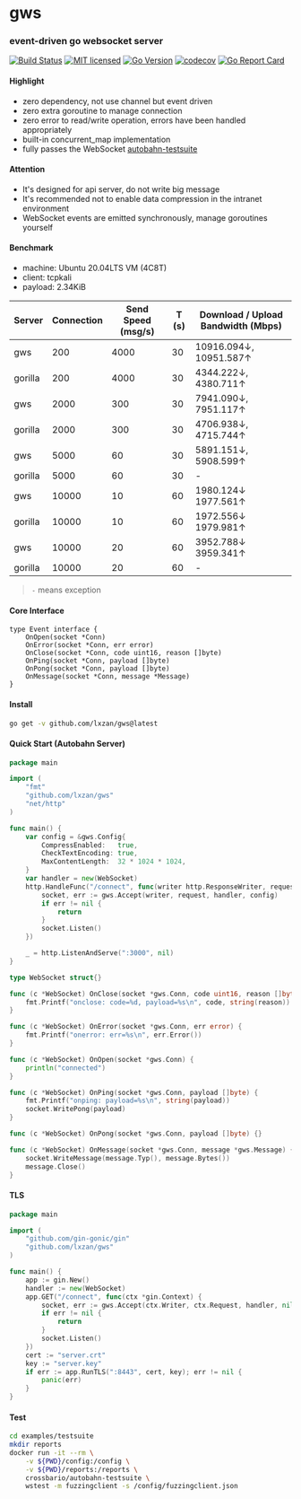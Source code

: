 # gws

### event-driven go websocket server

[![Build Status][1]][2] [![MIT licensed][3]][4] [![Go Version][5]][6] [![codecov][7]][8] [![Go Report Card][9]][10]

[1]: https://github.com/lxzan/gws/workflows/Go%20Test/badge.svg?branch=master

[2]: https://github.com/lxzan/gws/actions?query=branch%3Amaster

[3]: https://img.shields.io/badge/license-MIT-blue.svg

[4]: LICENSE

[5]: https://img.shields.io/badge/go-%3E%3D1.16-30dff3?style=flat-square&logo=go

[6]: https://github.com/lxzan/gws

[7]: https://codecov.io/github/lxzan/gws/branch/master/graph/badge.svg?token=DJU7YXWN05

[8]: https://app.codecov.io/gh/lxzan/gws

[9]: https://goreportcard.com/badge/github.com/lxzan/gws

[10]: https://goreportcard.com/report/github.com/lxzan/gws

#### Highlight

- zero dependency, not use channel but event driven
- zero extra goroutine to manage connection
- zero error to read/write operation, errors have been handled appropriately
- built-in concurrent_map implementation
- fully passes the WebSocket [autobahn-testsuite](https://github.com/crossbario/autobahn-testsuite)

#### Attention

- It's designed for api server, do not write big message
- It's recommended not to enable data compression in the intranet environment
- WebSocket events are emitted synchronously, manage goroutines yourself

#### Benchmark

- machine: Ubuntu 20.04LTS VM (4C8T)
- client: tcpkali
- payload: 2.34KiB

| Server  | Connection | Send Speed (msg/s) | T (s) | Download / Upload Bandwidth (Mbps) |
| ------- | ---------- | ------------------ | ----- | ---------------------------------- |
| gws     | 200        | 4000               | 30    | 10916.094↓, 10951.587↑             |
| gorilla | 200        | 4000               | 30    | 4344.222↓, 4380.711↑               |
| gws     | 2000       | 300                | 30    | 7941.090↓, 7951.117↑               |
| gorilla | 2000       | 300                | 30    | 4706.938↓, 4715.744↑               |
| gws     | 5000       | 60                 | 30    | 5891.151↓, 5908.599↑               |
| gorilla | 5000       | 60                 | 30    | -                                  |
| gws     | 10000      | 10                 | 60    | 1980.124↓ 1977.561↑                |
| gorilla | 10000      | 10                 | 60    | 1972.556↓ 1979.981↑                |
| gws     | 10000      | 20                 | 60    | 3952.788↓ 3959.341↑                |
| gorilla | 10000      | 20                 | 60    | -                                  |

> `-` means exception

#### Core Interface

```gogo
type Event interface {
    OnOpen(socket *Conn)
    OnError(socket *Conn, err error)
    OnClose(socket *Conn, code uint16, reason []byte)
    OnPing(socket *Conn, payload []byte)
    OnPong(socket *Conn, payload []byte)
    OnMessage(socket *Conn, message *Message)
}
```

#### Install

```bash
go get -v github.com/lxzan/gws@latest
```

#### Quick Start (Autobahn Server)

```go
package main

import (
	"fmt"
	"github.com/lxzan/gws"
	"net/http"
)

func main() {
	var config = &gws.Config{
		CompressEnabled:   true,
		CheckTextEncoding: true,
		MaxContentLength:  32 * 1024 * 1024,
	}
	var handler = new(WebSocket)
	http.HandleFunc("/connect", func(writer http.ResponseWriter, request *http.Request) {
		socket, err := gws.Accept(writer, request, handler, config)
		if err != nil {
			return
		}
		socket.Listen()
	})

	_ = http.ListenAndServe(":3000", nil)
}

type WebSocket struct{}

func (c *WebSocket) OnClose(socket *gws.Conn, code uint16, reason []byte) {
	fmt.Printf("onclose: code=%d, payload=%s\n", code, string(reason))
}

func (c *WebSocket) OnError(socket *gws.Conn, err error) {
	fmt.Printf("onerror: err=%s\n", err.Error())
}

func (c *WebSocket) OnOpen(socket *gws.Conn) {
	println("connected")
}

func (c *WebSocket) OnPing(socket *gws.Conn, payload []byte) {
	fmt.Printf("onping: payload=%s\n", string(payload))
	socket.WritePong(payload)
}

func (c *WebSocket) OnPong(socket *gws.Conn, payload []byte) {}

func (c *WebSocket) OnMessage(socket *gws.Conn, message *gws.Message) {
	socket.WriteMessage(message.Typ(), message.Bytes())
	message.Close()
}
```

#### TLS

```go
package main

import (
	"github.com/gin-gonic/gin"
	"github.com/lxzan/gws"
)

func main() {
	app := gin.New()
	handler := new(WebSocket)
	app.GET("/connect", func(ctx *gin.Context) {
		socket, err := gws.Accept(ctx.Writer, ctx.Request, handler, nil)
		if err != nil {
			return
		}
		socket.Listen()
	})
	cert := "server.crt"
	key := "server.key"
	if err := app.RunTLS(":8443", cert, key); err != nil {
		panic(err)
	}
}
```

#### Test

```bash
cd examples/testsuite
mkdir reports
docker run -it --rm \
    -v ${PWD}/config:/config \
    -v ${PWD}/reports:/reports \
    crossbario/autobahn-testsuite \
    wstest -m fuzzingclient -s /config/fuzzingclient.json
```
